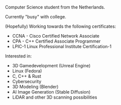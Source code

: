 Computer Science student from the Netherlands.

Currently "busy" with college.

(Hopefully) Working towards the following certificates:
<ul>
  <li>CCNA - Cisco Certified Network Associate</li>
  <li>CPA - C++ Certified Associate Programmer</li>
  <li>LPIC-1 Linux Professional Institute Certification-1</li>
</ul>

Interested in:
<ul>
  <li>3D Gamedevelopment (Unreal Engine) </li>
  <li>Linux (Fedora) </li>
  <li>C, C++ & Rust</li>
  <li>Cybersecurity</li>
  <li>3D Modeling (Blender)</li>
  <li>AI Image Generation (Stable Diffusion)</li>
  <li>LiDAR and other 3D scanning possibilities</li>
</ul>

<!--
**Zhalmor/Zhalmor** is a ✨ _special_ ✨ repository because its `README.md` (this file) appears on your GitHub profile.

Here are some ideas to get you started:

- 🔭 I’m currently working on ...
- 🌱 I’m currently learning ...
- 👯 I’m looking to collaborate on ...
- 🤔 I’m looking for help with ...
- 💬 Ask me about ...
- 📫 How to reach me: ...
- 😄 Pronouns: ...
- ⚡ Fun fact: ...
-->

